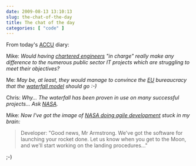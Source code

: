 ```yaml
---
date: 2009-08-13 13:10:13
slug: the-chat-of-the-day
title: The chat of the day
categories: [ "code" ]
---
```


From today's [ACCU](http://accu.org/) diary:


 

Mike: _Would having [chartered engineers](http://lists.accu.org/mailman/private/accu-general/2009-August/016040.html) "in charge" really make any difference to the numerous public sector IT projects which are struggling to meet their objectives?_




Me: _May be, at least, they would manage to convince the [EU](http://europa.eu/) bureaucracy that the [waterfall model](http://en.wikipedia.org/wiki/Waterfall_model) should go :-)_




Chris: _Why... The waterfall has been proven in use on many successful projects...   Ask [NASA](http://cost.jsc.nasa.gov/pcehhtml/pceh.htm)._




Mike: _Now I've got the image of [NASA doing agile development](http://elephantangelchild.blogspot.com/2009/04/dancing-under-waterfall.html) stuck in my brain:_




> Developer: "Good news, Mr Armstrong. We've got the software for launching your rocket done. Let us know when you get to the Moon, and we'll start working on the landing procedures..." 





;-)

